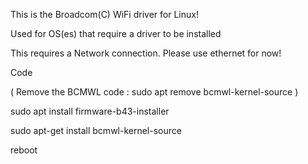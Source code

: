 

This is the Broadcom(C) WiFi driver for Linux!

Used for OS(es) that require a driver to be installed

This requires a Network connection. Please use ethernet for now!

Code

( Remove the BCMWL code : sudo apt remove bcmwl-kernel-source )

sudo apt install firmware-b43-installer

sudo apt-get install bcmwl-kernel-source

reboot
